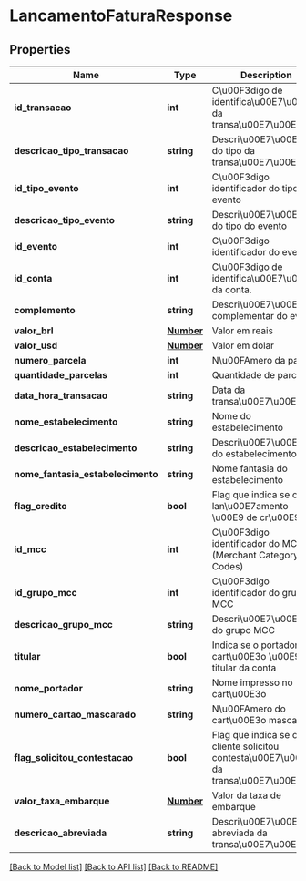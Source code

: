 # LancamentoFaturaResponse

## Properties
Name | Type | Description | Notes
------------ | ------------- | ------------- | -------------
**id_transacao** | **int** | C\u00F3digo de identifica\u00E7\u00E3o da transa\u00E7\u00E3o | [optional] 
**descricao_tipo_transacao** | **string** | Descri\u00E7\u00E3o do tipo da transa\u00E7\u00E3o | [optional] 
**id_tipo_evento** | **int** | C\u00F3digo identificador do tipo do evento | [optional] 
**descricao_tipo_evento** | **string** | Descri\u00E7\u00E3o do tipo do evento | [optional] 
**id_evento** | **int** | C\u00F3digo identificador do evento | [optional] 
**id_conta** | **int** | C\u00F3digo de identifica\u00E7\u00E3o da conta. | [optional] 
**complemento** | **string** | Descri\u00E7\u00E3o complementar do evento | [optional] 
**valor_brl** | [**Number**](Number.md) | Valor em reais | [optional] 
**valor_usd** | [**Number**](Number.md) | Valor em dolar | [optional] 
**numero_parcela** | **int** | N\u00FAmero da parcela | [optional] 
**quantidade_parcelas** | **int** | Quantidade de parcelas | [optional] 
**data_hora_transacao** | **string** | Data da transa\u00E7\u00E3o | [optional] 
**nome_estabelecimento** | **string** | Nome do estabelecimento | [optional] 
**descricao_estabelecimento** | **string** | Descri\u00E7\u00E3o do estabelecimento | [optional] 
**nome_fantasia_estabelecimento** | **string** | Nome fantasia do estabelecimento | [optional] 
**flag_credito** | **bool** | Flag que indica se o lan\u00E7amento \u00E9 de cr\u00E9dito | [optional] 
**id_mcc** | **int** | C\u00F3digo identificador do MCC (Merchant Category Codes) | [optional] 
**id_grupo_mcc** | **int** | C\u00F3digo identificador do grupo MCC | [optional] 
**descricao_grupo_mcc** | **string** | Descri\u00E7\u00E3o do grupo MCC | [optional] 
**titular** | **bool** | Indica se o portador do cart\u00E3o \u00E9 o titular da conta | [optional] 
**nome_portador** | **string** | Nome impresso no cart\u00E3o | [optional] 
**numero_cartao_mascarado** | **string** | N\u00FAmero do cart\u00E3o mascarado | [optional] 
**flag_solicitou_contestacao** | **bool** | Flag que indica se o cliente solicitou contesta\u00E7\u00E3o da transa\u00E7\u00E3o | [optional] 
**valor_taxa_embarque** | [**Number**](Number.md) | Valor da taxa de embarque | [optional] 
**descricao_abreviada** | **string** | Descri\u00E7\u00E3o abreviada da transa\u00E7\u00E3o | [optional] 

[[Back to Model list]](../README.md#documentation-for-models) [[Back to API list]](../README.md#documentation-for-api-endpoints) [[Back to README]](../README.md)


